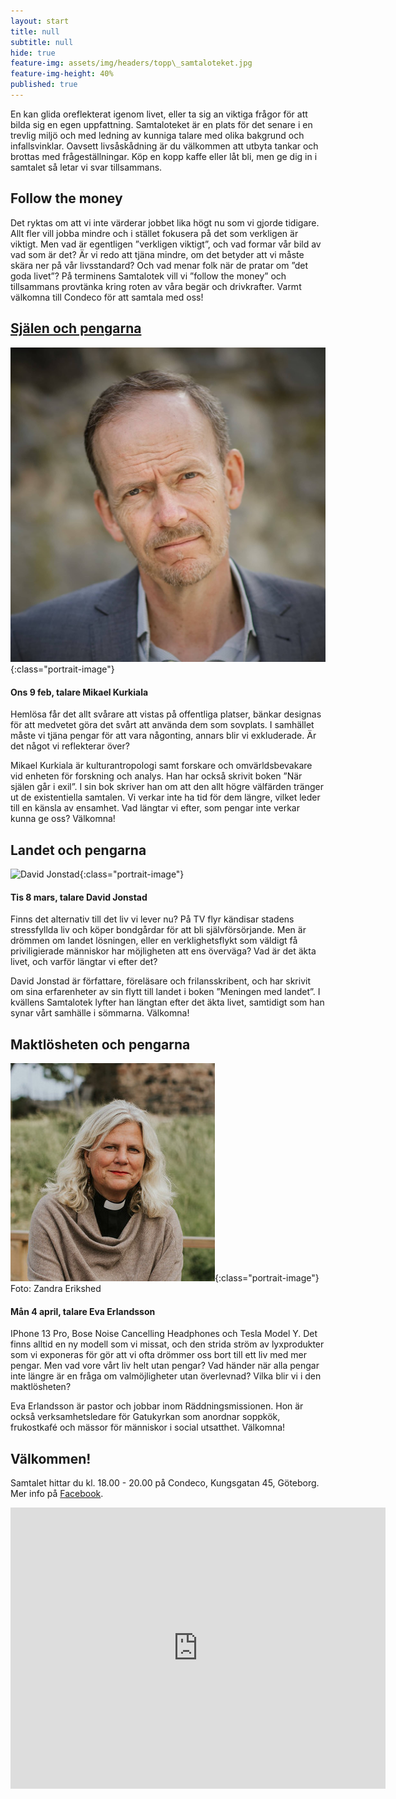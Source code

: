 ```yaml
---
layout: start
title: null
subtitle: null
hide: true
feature-img: assets/img/headers/topp\_samtaloteket.jpg
feature-img-height: 40%
published: true
---
```

En kan glida oreflekterat igenom livet, eller ta sig an viktiga
frågor för att bilda sig en egen uppfattning. Samtaloteket är en plats för det
senare i en trevlig miljö och med ledning av kunniga talare med olika bakgrund
och infallsvinklar. Oavsett livsåskådning är du välkommen att utbyta tankar
och brottas med frågeställningar. Köp en kopp kaffe eller låt bli, men ge dig
in i samtalet så letar vi svar tillsammans.


## Follow the money

Det ryktas om att vi inte värderar jobbet lika högt nu som vi gjorde tidigare. Allt fler vill jobba mindre och i stället fokusera på det som verkligen är viktigt. Men vad är egentligen ”verkligen viktigt”, och vad formar vår bild av vad som är det? Är vi redo att tjäna mindre, om det betyder att vi måste skära ner på vår livsstandard? Och vad menar folk när de pratar om ”det goda livet”? 
På terminens Samtalotek vill vi ”follow the money” och tillsammans provtänka kring roten av våra begär och drivkrafter. Varmt välkomna till Condeco för att samtala med oss!


## [Själen och pengarna](https://www.facebook.com/events/491757282304804)

![Mikael Kurkiala](assets/img/speakers/mikael_kurkiala.jpg 'Mikael Kurkiala'){:class="portrait-image"}

#### Ons 9 feb, talare Mikael Kurkiala
Hemlösa får det allt svårare att vistas på offentliga platser, bänkar designas för att medvetet göra det svårt att använda dem som sovplats. I samhället måste vi tjäna pengar för att vara någonting, annars blir vi exkluderade. Är det något vi reflekterar över?

Mikael Kurkiala är kulturantropologi samt forskare och omvärldsbevakare vid enheten för forskning och analys. Han har också skrivit boken ”När själen går i exil”. I sin bok skriver han om att den allt högre välfärden tränger ut de existentiella samtalen. Vi verkar inte ha tid för dem längre, vilket leder till en känsla av ensamhet. Vad längtar vi efter, som pengar inte verkar kunna ge oss? Välkomna!


## Landet och pengarna

![David Jonstad](assets/img/speakers/david_jonstad.jpg 'David Jonstad'){:class="portrait-image"}

#### Tis 8 mars, talare David Jonstad
Finns det alternativ till det liv vi lever nu? På TV flyr kändisar stadens stressfyllda liv och köper bondgårdar för att bli självförsörjande. Men är drömmen om landet lösningen, eller en verklighetsflykt som väldigt få priviligierade människor har möjligheten att ens överväga? Vad är det äkta livet, och varför längtar vi efter det?

David Jonstad är författare, föreläsare och frilansskribent, och har skrivit om sina erfarenheter av sin flytt till landet i boken ”Meningen med landet”. I kvällens Samtalotek lyfter han längtan efter det äkta livet, samtidigt som han synar vårt samhälle i sömmarna. Välkomna!


## Maktlösheten och pengarna

![Eva Erlandsson](assets/img/speakers/eva_erlandsson.jpg 'Eva Erlandsson'){:class="portrait-image"}
Foto: Zandra Erikshed

#### Mån 4 april, talare Eva Erlandsson
IPhone 13 Pro, Bose Noise Cancelling Headphones och Tesla Model Y. Det finns alltid en ny modell som vi missat, och den strida ström av lyxprodukter som vi exponeras för gör att vi ofta drömmer oss bort till ett liv med mer pengar. Men vad vore vårt liv helt utan pengar? Vad händer när alla pengar inte längre är en fråga om valmöjligheter utan överlevnad? Vilka blir vi i den maktlösheten?

Eva Erlandsson är pastor och jobbar inom Räddningsmissionen. Hon är också verksamhetsledare för Gatukyrkan som anordnar soppkök, frukostkafé och mässor för människor i social utsatthet. Välkomna!


## Välkommen!
Samtalet hittar du kl. 18.00 - 20.00 på Condeco, Kungsgatan 45, Göteborg. Mer info på [Facebook](https://www.facebook.com/samtaloteket).

<div style="text-align: center">
<iframe src="https://www.google.com/maps/embed?pb=!1m18!1m12!1m3!1d2131.709934542498!2d11.964510816462013!3d57.70439774726267!2m3!1f0!2f0!3f0!3m2!1i1024!2i768!4f13.1!3m3!1m2!1s0x464ff36f899a096f%3A0xb1ede17b02db4611!2sCondeco%20Kungsgatan!5e0!3m2!1ssv!2sse!4v1631559932082!5m2!1ssv!2sse" width="600" height="450" frameborder="0" style="border:0; padding:0" allowfullscreen></iframe>
</div>
